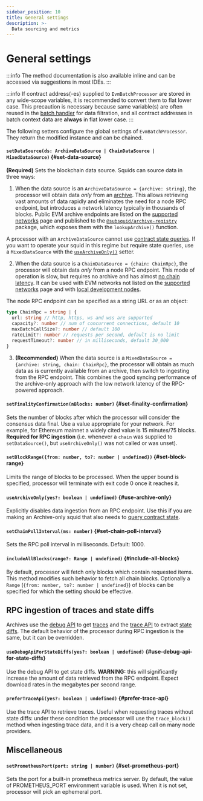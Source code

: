 ```yaml
---
sidebar_position: 10
title: General settings
description: >-
  Data sourcing and metrics
---
```


# General settings

:::info
The method documentation is also available inline and can be accessed via suggestions in most IDEs.
:::

:::info
If contract address(-es) supplied to `EvmBatchProcessor` are stored in any wide-scope variables, it is recommended to convert them to flat lower case. This precaution is necessary because same variable(s) are often reused in the [batch handler](/evm-indexing/context-interfaces) for data filtration, and all contract addresses in batch context data are **always** in flat lower case.
:::

The following setters configure the global settings of `EvmBatchProcessor`. They return the modified instance and can be chained.

#### `setDataSource(ds: ArchiveDataSource | ChainDataSource | MixedDataSource)` {#set-data-source}

**(Required)** Sets the blockchain data source. Squids can source data in three ways:

1. When the data source is an `ArchiveDataSource = {archive: string}`, the processor will obtain data _only_ from an [archive](/archives). This allows retrieving vast amounts of data rapidly and eliminates the need for a node RPC endpoint, but introduces a network latency typically in thousands of blocks. Public EVM archive endpoints are listed on the [supported networks](/evm-indexing/supported-networks) page and published to the [`@subsquid/archive-registry`](/archives/overview/#archive-registry) package, which exposes them with the `lookupArchive()` function.

  A processor with an `ArchiveDataSource` cannot use [contract state queries](/evm-indexing/query-state). If you want to operate your squid in this regime but require state queries, use a `MixedDataSource` with the [`useArchiveOnly()`](#use-archive-only) setter.

2. When the data source is a `ChainDataSource = {chain: ChainRpc}`, the processor will obtain data _only_ from a node RPC endpoint. This mode of operation is slow, but requires no archive and has almost [no chain latency](/basics/unfinalized-blocks). It can be used with EVM networks not listed on the [supported networks](/evm-indexing/supported-networks) page and with [local development nodes](/tutorials/ethereum-local-development).

  The node RPC endpoint can be specified as a string URL or as an object:
  ```ts
  type ChainRpc = string | {
    url: string // http, https, ws and wss are supported
    capacity?: number // num of concurrent connections, default 10
    maxBatchCallSize?: number // default 100
    rateLimit?: number // requests per second, default is no limit
    requestTimeout?: number // in milliseconds, default 30_000
  }
  ```

3. **(Recommended)** When the data source is a `MixedDataSource = {archive: string, chain: ChainRpc}`, the processor will obtain as much data as is currently available from an archive, then switch to ingesting from the RPC endpoint. This combines the good syncing performance of the archive-only approach with the low network latency of the RPC-powered approach.

#### `setFinalityConfirmation(nBlocks: number)` {#set-finality-confirmation}

Sets the number of blocks after which the processor will consider the consensus data final. Use a value appropriate for your network. For example, for Ethereum mainnet a widely cited value is 15 minutes/75 blocks. **Required for RPC ingestion** (i.e. whenever a `chain` was supplied to `setDataSource()`, but `useArchiveOnly()` was not called or was unset).

#### `setBlockRange({from: number, to?: number | undefined})` {#set-block-range}

Limits the range of blocks to be processed. When the upper bound is specified, processor will terminate with exit code 0 once it reaches it.

#### `useArchiveOnly(yes?: boolean | undefined)` {#use-archive-only}

Explicitly disables data ingestion from an RPC endpoint. Use this if you are making an Archive-only squid that also needs to [query contract state](/evm-indexing/query-state).

#### `setChainPollInterval(ms: number)` {#set-chain-poll-interval}

Sets the RPC poll interval in milliseconds. Default: 1000.

#### `includeAllBlocks(range?: Range | undefined)` {#include-all-blocks}

By default, processor will fetch only blocks which contain requested items. This method modifies such behavior to fetch all chain blocks. Optionally a `Range` (`{from: number, to?: number | undefined}`) of blocks can be specified for which the setting should be effective.

## RPC ingestion of traces and state diffs

Archives use the [debug API](https://geth.ethereum.org/docs/interacting-with-geth/rpc/ns-debug) to get [traces](../traces) and the [trace API](https://openethereum.github.io/JSONRPC-trace-module) to extract [state diffs](../state-diffs). The default behavior of the processor during RPC ingestion is the same, but it can be overridden.

#### `useDebugApiForStateDiffs(yes?: boolean | undefined)` {#use-debug-api-for-state-diffs}

Use the debug API to get state diffs. **WARNING:** this will significantly increase the amount of data retrieved from the RPC endpoint. Expect download rates in the megabytes per second range.

[//]: # (???? Check the validity of the traffic claim on release)

#### `preferTraceApi(yes?: boolean | undefined)` {#prefer-trace-api}

Use the trace API to retrieve traces. Useful when requesting traces without state diffs: under these condition the processor will use the `trace_block()` method when ingesting trace data, and it is a very cheap call on many node providers.

## Miscellaneous

#### `setPrometheusPort(port: string | number)` {#set-prometheus-port}

Sets the port for a built-in prometheus metrics server. By default, the value of PROMETHEUS_PORT environment variable is used. When it is not set, processor will pick an ephemeral port.

